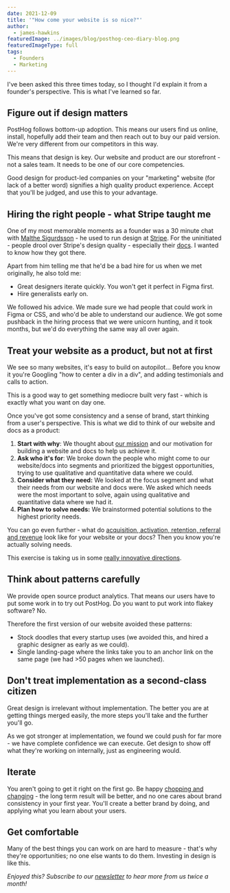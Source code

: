 ```yaml
---
date: 2021-12-09
title: '"How come your website is so nice?"'
author:
  - james-hawkins
featuredImage: ../images/blog/posthog-ceo-diary-blog.png
featuredImageType: full
tags:
  - Founders
  - Marketing
---
```


I've been asked this three times today, so I thought I'd explain it from a founder's perspective. This is what I've learned so far.

## Figure out if design matters

PostHog follows bottom-up adoption. This means our users find us online, install, hopefully add their team and then reach out to buy our paid version. We're very different from our competitors in this way.

This means that design is key. Our website and product are our storefront - not a sales team. It needs to be one of our core competencies.

Good design for product-led companies on your "marketing" website (for lack of a better word) signifies a high quality product experience. Accept that you'll be judged, and use this to your advantage.

## Hiring the right people - what Stripe taught me

One of my most memorable moments as a founder was a 30 minute chat with [Malthe Sigurdsson](https://twitter.com/malthe/) - he used to run design at [Stripe](https://stripe.com/). For the uninitiated - people drool over Stripe's design quality - especially their [docs](https://stripe.com/docs). I wanted to know how they got there.

Apart from him telling me that he'd be a bad hire for us when we met originally, he also told me:

* Great designers iterate quickly. You won't get it perfect in Figma first.
* Hire generalists early on.

We followed his advice. We made sure we had people that could work in Figma or CSS, and who'd be able to understand our audience. We got some pushback in the hiring process that we were unicorn hunting, and it took months, but we'd do everything the same way all over again.

## Treat your website as a product, but not at first

We see so many websites, it's easy to build on autopilot... Before you know it you're Googling "how to center a div in a div", and adding testimonials and calls to action.

This is a good way to get something mediocre built very fast - which is exactly what you want on day one.

Once you've got some consistency and a sense of brand, start thinking from a user's perspective. This is what we did to think of our website and docs as a product:

1. **Start with why**: We thought about [our mission](/handbook/strategy/overview) and our motivation for building a website and docs to help us achieve it.
2. **Ask who it's for**: We broke down the people who might come to our website/docs into segments and prioritized the biggest opportunities, trying to use qualitative and quantitative data where we could.
3. **Consider what they need:** We looked at the focus segment and what their needs from our website and docs were. We asked which needs were the most important to solve, again using qualitative and quantitative data where we had it.
4. **Plan how to solve needs:** We brainstormed potential solutions to the highest priority needs.

You can go even further - what do [acquisition, activation, retention, referral and revenue](/docs/tutorials/aarrr-framework) look like for your website or your docs? Then you know you're actually solving needs.

This exercise is taking us in some [really innovative directions](https://github.com/PostHog/posthog.com/issues/2568).

## Think about patterns carefully

We provide open source product analytics. That means our users have to put some work in to try out PostHog. Do you want to put work into flakey software? No.

Therefore the first version of our website avoided these patterns:

* Stock doodles that every startup uses (we avoided this, and hired a graphic designer as early as we could).
* Single landing-page where the links take you to an anchor link on the same page (we had >50 pages when we launched).

## Don't treat implementation as a second-class citizen

Great design is irrelevant without implementation. The better you are at getting things merged easily, the more steps you'll take and the further you'll go. 

As we got stronger at implementation, we found we could push for far more - we have complete confidence we can execute. Get design to show off what they're working on internally, just as engineering would.

## Iterate

You aren't going to get it right on the first go. Be happy [chopping and changing](https://github.com/PostHog/posthog.com/issues/2479) - the long term result will be better, and no one cares about brand consistency in your first year. You'll create a better brand by doing, and applying what you learn about your users.

## Get comfortable

Many of the best things you can work on are hard to measure - that's why they're opportunities; no one else wants to do them. Investing in design is like this.

_Enjoyed this? Subscribe to our [newsletter](https://newsletter.posthog.com/subscribe) to hear more from us twice a month!_
